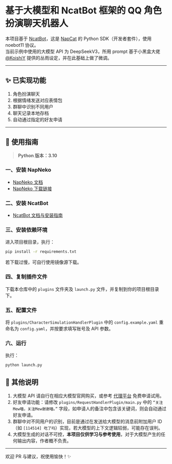 # 基于大模型和 NcatBot 框架的 QQ 角色扮演聊天机器人

本项目基于 [NcatBot](https://github.com/liyihao1110/ncatbot)，这是 [NapCat](https://github.com/NapNeko/NapCatQQ) 的 Python SDK（开发者套件），使用 noebot11 协议。  
当前示例中使用的大模型 API 为 DeepSeekV3，所用 prompt 基于小黑盒大佬 [@KoishiY](https://www.xiaoheihe.cn/app/user/profile/21866880) 提供的丛雨设定，并在此基础上做了微调。

---

## ✨ 已实现功能

1. 角色扮演聊天  
2. 根据情绪发送对应表情包  
3. 群聊中识别不同用户  
4. 聊天记录本地存档  
5. 自动通过指定的好友申请

---

## 🚀 使用指南

> **Python 版本：3.10**

### 一、安装 NapNeko

- [NapNeko 文档](https://napneko.github.io/)  
- [NapNeko 下载链接](https://github.com/NapNeko/NapCatQQ/releases/)

### 二、安装 NcatBot

- [NcatBot 文档与安装指南](https://docs.ncatbot.xyz/guide/onestepi/)

### 三、安装依赖环境

进入项目根目录，执行：

```bash
pip install -r requirements.txt
```
若下载过慢，可自行使用镜像源下载。

### 四、复制插件文件

下载本仓库中的 `plugins` 文件夹及 `launch.py` 文件，并复制到你的项目根目录下。

### 五、配置文件

将 `plugins/CharacterSimulationHandlerPlugin` 中的 `config.example.yaml` 重命名为 `config.yaml`，并按要求填写账号及 API 参数。

### 六、运行

执行：

```bash
python launch.py
```

## 📌 其他说明

1. 大模型 API 请自行在相应大模型官网购买，或参考 [代理平台](https://www.bilibili.com/video/BV1S6KezyEMn) 免费申请试用。  
2. 好友申请功能：请修改 `plugins/RequestHandlerPlugin/main.py` 中的 `“关注Mew喵，关注Mew谢谢喵。”` 字段，如申请人的备注中包含该关键词，则会自动通过好友申请。  
3. 群聊中对不同用户的识别，目前是通过在发送给大模型的消息前附加用户 ID（如 `[114514] 吃了吗`）实现，若大模型的上下文逻辑较弱，可能存在误判。  
4. 大模型生成的对话不可控，**本项目仅供学习与参考使用**，对于大模型产生的任何输出内容，作者概不负责。

---

欢迎 PR 与建议，祝使用愉快！✨


